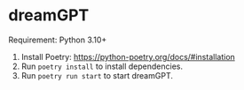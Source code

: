 # dreamGPT

Requirement: Python 3.10+

1. Install Poetry: https://python-poetry.org/docs/#installation
2. Run `poetry install` to install dependencies.
3. Run `poetry run start` to start dreamGPT.

